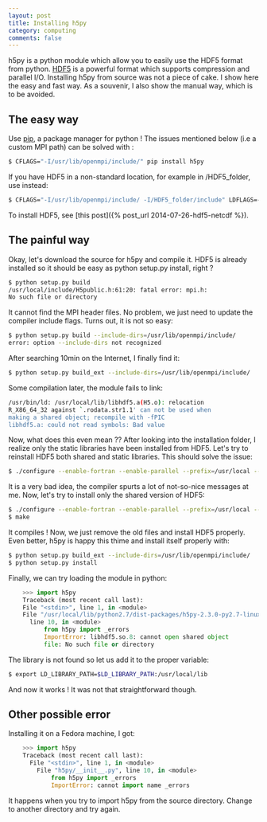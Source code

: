 ```yaml
---
layout: post
title: Installing h5py
category: computing
comments: false
---
```



h5py is a python module which allow you to easily use the HDF5 format from
python. [HDF5](http://www.hdfgroup.org/HDF5/) is a powerful format which
supports compression and parallel I/O.
Installing h5py from source was not a piece of cake. I show here the easy and
fast way. As a souvenir, I also show the manual way, which is to be avoided.

<!--more-->

## The easy way

Use [pip](https://pypi.python.org/pypi/pip), a package manager for python ! The
issues mentioned below (i.e a custom MPI path) can be solved with :
``` bash
$ CFLAGS="-I/usr/lib/openmpi/include/" pip install h5py
```

If you have HDF5 in a non-standard location, for example in <ic>/HDF5_folder</ic>,
use instead:
``` bash
$ CFLAGS="-I/usr/lib/openmpi/include/ -I/HDF5_folder/include" LDFLAGS=-L/HDF5_folder/lib" pip install h5py
```

To install HDF5, see [this post]({% post_url 2014-07-26-hdf5-netcdf %}).

## The painful way

Okay, let's download the source for h5py and compile it. HDF5 is already
installed so it should be easy as <ic>python setup.py install</ic>, right ?

``` bash
$ python setup.py build
/usr/local/include/H5public.h:61:20: fatal error: mpi.h: 
No such file or directory  
```

It cannot find the MPI header files. No problem, we just need to update
the compiler include flags. Turns out, it is not so easy:

``` bash
$ python setup.py build --include-dirs=/usr/lib/openmpi/include/
error: option --include-dirs not recognized  
```

After searching 10min on the Internet, I finally find it:

``` bash
$ python setup.py build_ext --include-dirs=/usr/lib/openmpi/include/ 
```

Some compilation later, the module fails to link:

``` bash
/usr/bin/ld: /usr/local/lib/libhdf5.a(H5.o): relocation 
R_X86_64_32 against `.rodata.str1.1' can not be used when
making a shared object; recompile with -fPIC
libhdf5.a: could not read symbols: Bad value
```

Now, what does this even mean ?? 
After looking into the installation folder, I realize only the static libraries
have been installed from HDF5. Let's try to reinstall HDF5 both shared and static
libraries. This should solve the issue:

``` bash
$ ./configure --enable-fortran --enable-parallel --prefix=/usr/local --enable-shared --enable-static
```

It is a very bad idea, the compiler spurts a lot of not-so-nice messages at
me. Now, let's try to install only the shared version of HDF5:

``` bash
$ ./configure --enable-fortran --enable-parallel --prefix=/usr/local --enable-shared 
$ make
```

It compiles ! Now, we just remove the old files and install HDF5 properly. Even
better, h5py is happy this thime and install itself properly with:

``` bash
$ python setup.py build_ext --include-dirs=/usr/lib/openmpi/include/
$ python setup.py install
```

Finally, we can try loading the module in python:

``` python
    >>> import h5py
    Traceback (most recent call last):
    File "<stdin>", line 1, in <module>
    File "/usr/local/lib/python2.7/dist-packages/h5py-2.3.0-py2.7-linux-x86_64.egg/h5py/__init__.py",
      line 10, in <module>
          from h5py import _errors
          ImportError: libhdf5.so.8: cannot open shared object
          file: No such file or directory
```

The library is not found so let us add it to the proper variable:

``` bash
$ export LD_LIBRARY_PATH=$LD_LIBRARY_PATH:/usr/local/lib 
```

And now it works ! It was not that straightforward though.


## Other possible error

Installing it on a Fedora machine, I got:

``` python
    >>> import h5py
    Traceback (most recent call last):
      File "<stdin>", line 1, in <module>
        File "h5py/__init__.py", line 10, in <module>
            from h5py import _errors
            ImportError: cannot import name _errors
```

It happens when you try to import h5py from the source directory. Change
to another directory and try again.


